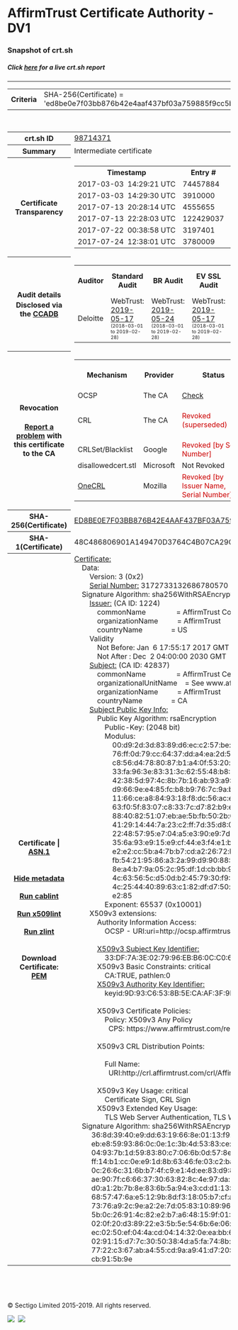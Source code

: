 # AffirmTrust Certificate Authority - DV1
### Snapshot of crt.sh
##### Click [here](https://crt.sh/?q=ED8BE0E7F03BB876B42E4AAF437BF03A759885F9CC5BAE36DED8A8BD8E14E47F) for a live crt.sh report

---
<!DOCTYPE HTML PUBLIC "-//W3C//DTD HTML 4.0 Transitional//EN">
<HTML>

<BODY>

<TABLE>
  <TR>
    <TH class="outer">Criteria</TH>
    <TD class="outer">SHA-256(Certificate) = 'ed8be0e7f03bb876b42e4aaf437bf03a759885f9cc5bae36ded8a8bd8e14e47f'</TD>
  </TR>
</TABLE>
<BR>
<TABLE>
  <TR>
    <TH class="outer">crt.sh ID</TH>
    <TD class="outer"><A href="?id=98714371">98714371</A></TD>
  </TR>
  <TR>
    <TH class="outer">Summary</TH>
    <TD class="outer">Intermediate certificate</TD>
  </TR>
  <TR>
    <TH class="outer">Certificate<BR>Transparency</TH>
    <TD class="outer">
<TABLE class="options" style="margin-left:0px">
  <TR>
    <TH>Timestamp</TH>
    <TH>Entry #</TH>
    <TH>Log Operator</TH>
    <TH>Log URL</TH>
  </TR>
  <TR>
    <TD>2017-03-03&nbsp; <FONT class="small">14:29:21 UTC</FONT></TD>
    <TD>74457884</TD>
    <TD>Google</TD>
    <TD>https://ct.googleapis.com/rocketeer</TD>
  </TR>
  <TR>
    <TD>2017-03-03&nbsp; <FONT class="small">14:29:30 UTC</FONT></TD>
    <TD>3910000</TD>
    <TD>Sectigo</TD>
    <TD>https://dodo.ct.comodo.com</TD>
  </TR>
  <TR>
    <TD>2017-07-13&nbsp; <FONT class="small">20:28:14 UTC</FONT></TD>
    <TD>4555655</TD>
    <TD>DigiCert</TD>
    <TD>https://ct.ws.symantec.com</TD>
  </TR>
  <TR>
    <TD>2017-07-13&nbsp; <FONT class="small">22:28:03 UTC</FONT></TD>
    <TD>122429037</TD>
    <TD>Google</TD>
    <TD>https://ct.googleapis.com/pilot</TD>
  </TR>
  <TR>
    <TD>2017-07-22&nbsp; <FONT class="small">00:38:58 UTC</FONT></TD>
    <TD>3197401</TD>
    <TD>Google</TD>
    <TD>https://ct.googleapis.com/skydiver</TD>
  </TR>
  <TR>
    <TD>2017-07-24&nbsp; <FONT class="small">12:38:01 UTC</FONT></TD>
    <TD>3780009</TD>
    <TD>WoTrus</TD>
    <TD>https://ctlog.wosign.com</TD>
  </TR>
</TABLE>
    </TD>
  </TR>
  <TR>
    <TH class="outer">Audit details<BR>
      <DIV class="small" style="padding-top:3px">Disclosed via the
        <A href="//ccadb-public.secure.force.com/mozilla/PublicAllIntermediateCerts" target="_blank">CCADB</A></DIV>
    </TH>
    <TD class="outer">
<TABLE class="options" style="margin-left:0px">
  <TR>
    <TH>Auditor</TH>
    <TH>Standard Audit</TH>
    <TH>BR Audit</TH>
    <TH>EV SSL Audit</TH>
    <TH>Documents</TH>
    <TH>CCADB</TH>
    <TH>Root Owner / Certificate</TH>
  </TR>
  <TR>
    <TD style="vertical-align:middle">Deloitte</TD>
    <TD>WebTrust:
      <A href="https://www.cpacanada.ca/generichandlers/CPACHandler.ashx?attachmentid=230013" target="_blank">2019-05-17</A>
      <BR><FONT style="font-size:8pt">(2018-03-01 to 2019-02-28)</FONT></TD>
    <TD>WebTrust:
      <A href="https://www.affirmtrust.com/wp-content/uploads/2019-AFT-Baseline-Requirements-report.pdf" target="_blank">2019-05-24</A>
      <BR><FONT style="font-size:8pt">(2018-03-01 to 2019-02-28)</FONT></TD>
    <TD>WebTrust:
      <A href="https://www.cpacanada.ca/generichandlers/CPACHandler.ashx?attachmentid=230013" target="_blank">2019-05-17</A>
      <BR><FONT style="font-size:8pt">(2018-03-01 to 2019-02-28)</FONT></TD>
    <TD>
      <A href="https://www.affirmtrust.com/wp-content/uploads/AffirmTrust-SSL-CPS-3.5-12-October-2018.pdf" target="blank">CP</A>
      <A href="https://www.affirmtrust.com/wp-content/uploads/AffirmTrust-SSL-CPS-3.5-12-October-2018.pdf" target="blank">CPS</A>
    </TD>
    <TD><A href="//ccadb.force.com/001o0000014Uk4XAAS" target="_blank">001o0000014Uk4XAAS</A></TD>
    <TD><A href="/?id=1452345">Entrust</A></TD>
  </TR>
</TABLE>
    </TD>
  </TR>
  <TR>
    <TH class="outer">Revocation<BR><BR>
      <DIV class="small" style="padding-top:3px"><A href="?id=98714371&opt=problemreporting">Report a problem</A> with<BR>this certificate to the CA</DIV></TH>
    <TD class="outer">
      <TABLE class="options" style="margin-left:0px">
        <TR>
          <TH>Mechanism</TH>
          <TH>Provider</TH>
          <TH>Status</TH>
          <TH>Revocation Date</TH>
          <TH>Last Observed in CRL</TH>
          <TH>Last Checked <SPAN style="color:#CC0000;vertical-align:middle;font-size:70%;font-weight:normal">(Error)</SPAN></TH>
        </TR>
        <TR>
          <TD>OCSP</TD>
          <TD>The CA</TD>
          <TD><A href="?id=98714371&opt=ocsp">Check</A></TD>
          <TD><SPAN style="color:#888888">?</SPAN></TD>
          <TD><SPAN style="color:#888888">n/a</SPAN></TD>
          <TD><SPAN style="color:#888888">?</SPAN></TD>
        </TR>
        <TR>
          <TD>CRL</TD>
          <TD>The CA</TD>
          <TD><SPAN style="color:#CC0000">Revoked (superseded)</SPAN></TD><TD>2019-03-21&nbsp; <FONT class="small">21:29:22 UTC</FONT></TD><TD>2019-03-22&nbsp; <FONT class="small">16:17:13 UTC</FONT></TD><TD>2019-12-04&nbsp; <FONT class="small">19:22:22 UTC</FONT></TD>
        </TR>
        <TR>
          <TD>CRLSet/Blacklist</TD>
          <TD>Google</TD>
          <TD><SPAN style="color:#CC0000">Revoked [by Serial Number]</SPAN></TD>
          <TD><SPAN style="color:#888888">n/a</SPAN></TD>
          <TD><SPAN style="color:#888888">n/a</SPAN></TD>
          <TD><SPAN style="color:#888888">n/a</SPAN></TD>
        </TR>
        <TR>
          <TD>disallowedcert.stl</TD>
          <TD>Microsoft</TD>
          <TD>Not Revoked</TD>
          <TD><SPAN style="color:#888888">n/a</SPAN></TD>
          <TD><SPAN style="color:#888888">n/a</SPAN></TD>
          <TD><SPAN style="color:#888888">n/a</SPAN></TD>
        </TR>
        <TR>
          <TD><A href="/mozilla-onecrl" target="_blank">OneCRL</A></TD>
          <TD>Mozilla</TD>
          <TD><SPAN style="color:#CC0000">Revoked [by Issuer Name, Serial Number]</SPAN></TD><TD><SPAN style="color:#888888">Unknown</SPAN></TD>
          <TD><SPAN style="color:#888888">n/a</SPAN></TD>
          <TD><SPAN style="color:#888888">n/a</SPAN></TD>
        </TR>
      </TABLE>
    </TD>
  </TR>
  <TR>
    <TH class="outer">SHA-256(Certificate)</TH>
    <TD class="outer"><A href="//censys.io/certificates/ed8be0e7f03bb876b42e4aaf437bf03a759885f9cc5bae36ded8a8bd8e14e47f">ED8BE0E7F03BB876B42E4AAF437BF03A759885F9CC5BAE36DED8A8BD8E14E47F</A></TD>
  </TR>
  <TR>
    <TH class="outer">SHA-1(Certificate)</TH>
    <TD class="outer">48C486806901A149470D3764C4B07CA29C88A05C</TD>
  </TR>
  <TR>
    <TH class="outer">Certificate | <A href="?asn1=98714371">ASN.1</A>
      <SPAN class="small"><BR>
      <BR><BR><A href="?id=98714371&opt=nometadata">Hide metadata</A>
      <BR><BR><A href="?id=98714371&opt=cablint">Run cablint</A>
      <BR><BR><A href="?id=98714371&opt=x509lint">Run x509lint</A>
      <BR><BR><A href="?id=98714371&opt=zlint">Run zlint</A>
      <BR><BR><BR>Download Certificate: <A href="?d=98714371">PEM</A>
      </SPAN>
    </TH>
    <TD class="text"><A href="?d=98714371">Certificate:</A><BR>&nbsp;&nbsp;&nbsp;&nbsp;Data:<BR>&nbsp;&nbsp;&nbsp;&nbsp;&nbsp;&nbsp;&nbsp;&nbsp;Version:&nbsp;3&nbsp;(0x2)<BR>&nbsp;&nbsp;&nbsp;&nbsp;&nbsp;&nbsp;&nbsp;&nbsp;<A href="?serial=2c07cff96ce8689a">Serial&nbsp;Number:</A>&nbsp;3172733132686780570&nbsp;(0x2c07cff96ce8689a)<BR>&nbsp;&nbsp;&nbsp;&nbsp;Signature&nbsp;Algorithm:&nbsp;sha256WithRSAEncryption<BR>&nbsp;&nbsp;&nbsp;&nbsp;&nbsp;&nbsp;&nbsp;&nbsp;<A href="?caid=1224">Issuer:</A> <SPAN class="small">(CA ID: 1224)</SPAN><BR>&nbsp;&nbsp;&nbsp;&nbsp;&nbsp;&nbsp;&nbsp;&nbsp;&nbsp;&nbsp;&nbsp;&nbsp;commonName&nbsp;&nbsp;&nbsp;&nbsp;&nbsp;&nbsp;&nbsp;&nbsp;&nbsp;&nbsp;&nbsp;&nbsp;&nbsp;&nbsp;&nbsp;&nbsp;=&nbsp;AffirmTrust&nbsp;Commercial<BR>&nbsp;&nbsp;&nbsp;&nbsp;&nbsp;&nbsp;&nbsp;&nbsp;&nbsp;&nbsp;&nbsp;&nbsp;organizationName&nbsp;&nbsp;&nbsp;&nbsp;&nbsp;&nbsp;&nbsp;&nbsp;&nbsp;&nbsp;=&nbsp;AffirmTrust<BR>&nbsp;&nbsp;&nbsp;&nbsp;&nbsp;&nbsp;&nbsp;&nbsp;&nbsp;&nbsp;&nbsp;&nbsp;countryName&nbsp;&nbsp;&nbsp;&nbsp;&nbsp;&nbsp;&nbsp;&nbsp;&nbsp;&nbsp;&nbsp;&nbsp;&nbsp;&nbsp;&nbsp;=&nbsp;US<BR>&nbsp;&nbsp;&nbsp;&nbsp;&nbsp;&nbsp;&nbsp;&nbsp;Validity<BR>&nbsp;&nbsp;&nbsp;&nbsp;&nbsp;&nbsp;&nbsp;&nbsp;&nbsp;&nbsp;&nbsp;&nbsp;Not&nbsp;Before:&nbsp;Jan&nbsp;&nbsp;6&nbsp;17:55:17&nbsp;2017&nbsp;GMT<BR>&nbsp;&nbsp;&nbsp;&nbsp;&nbsp;&nbsp;&nbsp;&nbsp;&nbsp;&nbsp;&nbsp;&nbsp;Not&nbsp;After&nbsp;:&nbsp;Dec&nbsp;&nbsp;2&nbsp;04:00:00&nbsp;2030&nbsp;GMT<BR>&nbsp;&nbsp;&nbsp;&nbsp;&nbsp;&nbsp;&nbsp;&nbsp;<A href="?caid=42837">Subject:</A> <SPAN class="small">(CA ID: 42837)</SPAN><BR>&nbsp;&nbsp;&nbsp;&nbsp;&nbsp;&nbsp;&nbsp;&nbsp;&nbsp;&nbsp;&nbsp;&nbsp;commonName&nbsp;&nbsp;&nbsp;&nbsp;&nbsp;&nbsp;&nbsp;&nbsp;&nbsp;&nbsp;&nbsp;&nbsp;&nbsp;&nbsp;&nbsp;&nbsp;=&nbsp;AffirmTrust&nbsp;Certificate&nbsp;Authority&nbsp;-&nbsp;DV1<BR>&nbsp;&nbsp;&nbsp;&nbsp;&nbsp;&nbsp;&nbsp;&nbsp;&nbsp;&nbsp;&nbsp;&nbsp;organizationalUnitName&nbsp;&nbsp;&nbsp;&nbsp;=&nbsp;See&nbsp;www.affirmtrust.com/repository<BR>&nbsp;&nbsp;&nbsp;&nbsp;&nbsp;&nbsp;&nbsp;&nbsp;&nbsp;&nbsp;&nbsp;&nbsp;organizationName&nbsp;&nbsp;&nbsp;&nbsp;&nbsp;&nbsp;&nbsp;&nbsp;&nbsp;&nbsp;=&nbsp;AffirmTrust<BR>&nbsp;&nbsp;&nbsp;&nbsp;&nbsp;&nbsp;&nbsp;&nbsp;&nbsp;&nbsp;&nbsp;&nbsp;countryName&nbsp;&nbsp;&nbsp;&nbsp;&nbsp;&nbsp;&nbsp;&nbsp;&nbsp;&nbsp;&nbsp;&nbsp;&nbsp;&nbsp;&nbsp;=&nbsp;CA<BR>&nbsp;&nbsp;&nbsp;&nbsp;&nbsp;&nbsp;&nbsp;&nbsp;<A href="?spkisha256=ebc0516375eabe52ae6df367049eb817fd7b0475278837a6530c5934dbdf75a0">Subject&nbsp;Public&nbsp;Key&nbsp;Info:</A><BR>&nbsp;&nbsp;&nbsp;&nbsp;&nbsp;&nbsp;&nbsp;&nbsp;&nbsp;&nbsp;&nbsp;&nbsp;Public&nbsp;Key&nbsp;Algorithm:&nbsp;rsaEncryption<BR>&nbsp;&nbsp;&nbsp;&nbsp;&nbsp;&nbsp;&nbsp;&nbsp;&nbsp;&nbsp;&nbsp;&nbsp;&nbsp;&nbsp;&nbsp;&nbsp;Public-Key:&nbsp;(2048&nbsp;bit)<BR>&nbsp;&nbsp;&nbsp;&nbsp;&nbsp;&nbsp;&nbsp;&nbsp;&nbsp;&nbsp;&nbsp;&nbsp;&nbsp;&nbsp;&nbsp;&nbsp;Modulus:<BR>&nbsp;&nbsp;&nbsp;&nbsp;&nbsp;&nbsp;&nbsp;&nbsp;&nbsp;&nbsp;&nbsp;&nbsp;&nbsp;&nbsp;&nbsp;&nbsp;&nbsp;&nbsp;&nbsp;&nbsp;00:d9:2d:3d:83:89:d6:ec:c2:57:be:38:38:08:3c:<BR>&nbsp;&nbsp;&nbsp;&nbsp;&nbsp;&nbsp;&nbsp;&nbsp;&nbsp;&nbsp;&nbsp;&nbsp;&nbsp;&nbsp;&nbsp;&nbsp;&nbsp;&nbsp;&nbsp;&nbsp;76:ff:0d:79:cc:64:37:dd:a4:ea:2d:50:86:d8:1c:<BR>&nbsp;&nbsp;&nbsp;&nbsp;&nbsp;&nbsp;&nbsp;&nbsp;&nbsp;&nbsp;&nbsp;&nbsp;&nbsp;&nbsp;&nbsp;&nbsp;&nbsp;&nbsp;&nbsp;&nbsp;c8:56:d4:78:80:87:b1:a4:0f:53:20:ad:32:35:03:<BR>&nbsp;&nbsp;&nbsp;&nbsp;&nbsp;&nbsp;&nbsp;&nbsp;&nbsp;&nbsp;&nbsp;&nbsp;&nbsp;&nbsp;&nbsp;&nbsp;&nbsp;&nbsp;&nbsp;&nbsp;33:fa:96:3e:83:31:3c:62:55:48:b8:37:c3:8a:f4:<BR>&nbsp;&nbsp;&nbsp;&nbsp;&nbsp;&nbsp;&nbsp;&nbsp;&nbsp;&nbsp;&nbsp;&nbsp;&nbsp;&nbsp;&nbsp;&nbsp;&nbsp;&nbsp;&nbsp;&nbsp;42:38:5d:97:4c:8b:7b:16:ab:93:a9:90:1a:15:e3:<BR>&nbsp;&nbsp;&nbsp;&nbsp;&nbsp;&nbsp;&nbsp;&nbsp;&nbsp;&nbsp;&nbsp;&nbsp;&nbsp;&nbsp;&nbsp;&nbsp;&nbsp;&nbsp;&nbsp;&nbsp;d9:66:9e:e4:85:fc:b8:b9:76:7c:9a:b3:62:2d:b8:<BR>&nbsp;&nbsp;&nbsp;&nbsp;&nbsp;&nbsp;&nbsp;&nbsp;&nbsp;&nbsp;&nbsp;&nbsp;&nbsp;&nbsp;&nbsp;&nbsp;&nbsp;&nbsp;&nbsp;&nbsp;11:66:ce:a8:84:93:18:f8:dc:56:ac:eb:6e:ea:21:<BR>&nbsp;&nbsp;&nbsp;&nbsp;&nbsp;&nbsp;&nbsp;&nbsp;&nbsp;&nbsp;&nbsp;&nbsp;&nbsp;&nbsp;&nbsp;&nbsp;&nbsp;&nbsp;&nbsp;&nbsp;63:f0:5f:83:07:c8:33:7c:d7:82:b9:e2:99:94:fe:<BR>&nbsp;&nbsp;&nbsp;&nbsp;&nbsp;&nbsp;&nbsp;&nbsp;&nbsp;&nbsp;&nbsp;&nbsp;&nbsp;&nbsp;&nbsp;&nbsp;&nbsp;&nbsp;&nbsp;&nbsp;88:40:82:51:07:eb:ae:5b:fb:50:2b:0f:3d:6f:c4:<BR>&nbsp;&nbsp;&nbsp;&nbsp;&nbsp;&nbsp;&nbsp;&nbsp;&nbsp;&nbsp;&nbsp;&nbsp;&nbsp;&nbsp;&nbsp;&nbsp;&nbsp;&nbsp;&nbsp;&nbsp;41:29:14:44:7a:23:c2:ff:7d:35:d8:04:6b:3f:c0:<BR>&nbsp;&nbsp;&nbsp;&nbsp;&nbsp;&nbsp;&nbsp;&nbsp;&nbsp;&nbsp;&nbsp;&nbsp;&nbsp;&nbsp;&nbsp;&nbsp;&nbsp;&nbsp;&nbsp;&nbsp;22:48:57:95:e7:04:a5:e3:90:e9:7d:e8:b4:7f:44:<BR>&nbsp;&nbsp;&nbsp;&nbsp;&nbsp;&nbsp;&nbsp;&nbsp;&nbsp;&nbsp;&nbsp;&nbsp;&nbsp;&nbsp;&nbsp;&nbsp;&nbsp;&nbsp;&nbsp;&nbsp;35:6a:93:e9:15:e9:cf:44:e3:f4:e1:b3:82:15:61:<BR>&nbsp;&nbsp;&nbsp;&nbsp;&nbsp;&nbsp;&nbsp;&nbsp;&nbsp;&nbsp;&nbsp;&nbsp;&nbsp;&nbsp;&nbsp;&nbsp;&nbsp;&nbsp;&nbsp;&nbsp;e2:e2:cc:5b:a4:7b:b7:cd:a2:26:72:bd:64:3e:1f:<BR>&nbsp;&nbsp;&nbsp;&nbsp;&nbsp;&nbsp;&nbsp;&nbsp;&nbsp;&nbsp;&nbsp;&nbsp;&nbsp;&nbsp;&nbsp;&nbsp;&nbsp;&nbsp;&nbsp;&nbsp;fb:54:21:95:86:a3:2a:99:d9:90:88:5e:93:ca:34:<BR>&nbsp;&nbsp;&nbsp;&nbsp;&nbsp;&nbsp;&nbsp;&nbsp;&nbsp;&nbsp;&nbsp;&nbsp;&nbsp;&nbsp;&nbsp;&nbsp;&nbsp;&nbsp;&nbsp;&nbsp;8e:a4:b7:9a:05:2c:95:df:1d:cb:bb:94:34:0c:e5:<BR>&nbsp;&nbsp;&nbsp;&nbsp;&nbsp;&nbsp;&nbsp;&nbsp;&nbsp;&nbsp;&nbsp;&nbsp;&nbsp;&nbsp;&nbsp;&nbsp;&nbsp;&nbsp;&nbsp;&nbsp;4c:63:56:5c:d5:0d:b2:45:79:30:f9:2c:71:c3:ed:<BR>&nbsp;&nbsp;&nbsp;&nbsp;&nbsp;&nbsp;&nbsp;&nbsp;&nbsp;&nbsp;&nbsp;&nbsp;&nbsp;&nbsp;&nbsp;&nbsp;&nbsp;&nbsp;&nbsp;&nbsp;4c:25:44:40:89:63:c1:82:df:d7:50:d7:09:35:24:<BR>&nbsp;&nbsp;&nbsp;&nbsp;&nbsp;&nbsp;&nbsp;&nbsp;&nbsp;&nbsp;&nbsp;&nbsp;&nbsp;&nbsp;&nbsp;&nbsp;&nbsp;&nbsp;&nbsp;&nbsp;e2:85<BR>&nbsp;&nbsp;&nbsp;&nbsp;&nbsp;&nbsp;&nbsp;&nbsp;&nbsp;&nbsp;&nbsp;&nbsp;&nbsp;&nbsp;&nbsp;&nbsp;Exponent:&nbsp;65537&nbsp;(0x10001)<BR>&nbsp;&nbsp;&nbsp;&nbsp;&nbsp;&nbsp;&nbsp;&nbsp;X509v3&nbsp;extensions:<BR>&nbsp;&nbsp;&nbsp;&nbsp;&nbsp;&nbsp;&nbsp;&nbsp;&nbsp;&nbsp;&nbsp;&nbsp;Authority&nbsp;Information&nbsp;Access:&nbsp;<BR>&nbsp;&nbsp;&nbsp;&nbsp;&nbsp;&nbsp;&nbsp;&nbsp;&nbsp;&nbsp;&nbsp;&nbsp;&nbsp;&nbsp;&nbsp;&nbsp;OCSP&nbsp;-&nbsp;URI:uri=http://ocsp.affirmtrust.com<BR><BR>&nbsp;&nbsp;&nbsp;&nbsp;&nbsp;&nbsp;&nbsp;&nbsp;&nbsp;&nbsp;&nbsp;&nbsp;<A href="?ski=33df7a3e027996ebb60cc063fa75bf9222cd91fa">X509v3&nbsp;Subject&nbsp;Key&nbsp;Identifier:</A><BR>&nbsp;&nbsp;&nbsp;&nbsp;&nbsp;&nbsp;&nbsp;&nbsp;&nbsp;&nbsp;&nbsp;&nbsp;&nbsp;&nbsp;&nbsp;&nbsp;33:DF:7A:3E:02:79:96:EB:B6:0C:C0:63:FA:75:BF:92:22:CD:91:FA<BR>&nbsp;&nbsp;&nbsp;&nbsp;&nbsp;&nbsp;&nbsp;&nbsp;&nbsp;&nbsp;&nbsp;&nbsp;X509v3&nbsp;Basic&nbsp;Constraints:&nbsp;critical<BR>&nbsp;&nbsp;&nbsp;&nbsp;&nbsp;&nbsp;&nbsp;&nbsp;&nbsp;&nbsp;&nbsp;&nbsp;&nbsp;&nbsp;&nbsp;&nbsp;CA:TRUE,&nbsp;pathlen:0<BR>&nbsp;&nbsp;&nbsp;&nbsp;&nbsp;&nbsp;&nbsp;&nbsp;&nbsp;&nbsp;&nbsp;&nbsp;<A href="?ski=9d93c6538b5ecaaf3f9f1e0fe59995bc24f6948f">X509v3&nbsp;Authority&nbsp;Key&nbsp;Identifier:</A><BR>&nbsp;&nbsp;&nbsp;&nbsp;&nbsp;&nbsp;&nbsp;&nbsp;&nbsp;&nbsp;&nbsp;&nbsp;&nbsp;&nbsp;&nbsp;&nbsp;keyid:9D:93:C6:53:8B:5E:CA:AF:3F:9F:1E:0F:E5:99:95:BC:24:F6:94:8F<BR><BR>&nbsp;&nbsp;&nbsp;&nbsp;&nbsp;&nbsp;&nbsp;&nbsp;&nbsp;&nbsp;&nbsp;&nbsp;X509v3&nbsp;Certificate&nbsp;Policies:&nbsp;<BR>&nbsp;&nbsp;&nbsp;&nbsp;&nbsp;&nbsp;&nbsp;&nbsp;&nbsp;&nbsp;&nbsp;&nbsp;&nbsp;&nbsp;&nbsp;&nbsp;Policy:&nbsp;X509v3&nbsp;Any&nbsp;Policy<BR>&nbsp;&nbsp;&nbsp;&nbsp;&nbsp;&nbsp;&nbsp;&nbsp;&nbsp;&nbsp;&nbsp;&nbsp;&nbsp;&nbsp;&nbsp;&nbsp;&nbsp;&nbsp;CPS:&nbsp;https://www.affirmtrust.com/repository<BR><BR>&nbsp;&nbsp;&nbsp;&nbsp;&nbsp;&nbsp;&nbsp;&nbsp;&nbsp;&nbsp;&nbsp;&nbsp;X509v3&nbsp;CRL&nbsp;Distribution&nbsp;Points:&nbsp;<BR><BR>&nbsp;&nbsp;&nbsp;&nbsp;&nbsp;&nbsp;&nbsp;&nbsp;&nbsp;&nbsp;&nbsp;&nbsp;&nbsp;&nbsp;&nbsp;&nbsp;Full&nbsp;Name:<BR>&nbsp;&nbsp;&nbsp;&nbsp;&nbsp;&nbsp;&nbsp;&nbsp;&nbsp;&nbsp;&nbsp;&nbsp;&nbsp;&nbsp;&nbsp;&nbsp;&nbsp;&nbsp;URI:http://crl.affirmtrust.com/crl/AffirmTrustCommercial.crl<BR><BR>&nbsp;&nbsp;&nbsp;&nbsp;&nbsp;&nbsp;&nbsp;&nbsp;&nbsp;&nbsp;&nbsp;&nbsp;X509v3&nbsp;Key&nbsp;Usage:&nbsp;critical<BR>&nbsp;&nbsp;&nbsp;&nbsp;&nbsp;&nbsp;&nbsp;&nbsp;&nbsp;&nbsp;&nbsp;&nbsp;&nbsp;&nbsp;&nbsp;&nbsp;Certificate&nbsp;Sign,&nbsp;CRL&nbsp;Sign<BR>&nbsp;&nbsp;&nbsp;&nbsp;&nbsp;&nbsp;&nbsp;&nbsp;&nbsp;&nbsp;&nbsp;&nbsp;X509v3&nbsp;Extended&nbsp;Key&nbsp;Usage:&nbsp;<BR>&nbsp;&nbsp;&nbsp;&nbsp;&nbsp;&nbsp;&nbsp;&nbsp;&nbsp;&nbsp;&nbsp;&nbsp;&nbsp;&nbsp;&nbsp;&nbsp;TLS&nbsp;Web&nbsp;Server&nbsp;Authentication,&nbsp;TLS&nbsp;Web&nbsp;Client&nbsp;Authentication<BR>&nbsp;&nbsp;&nbsp;&nbsp;Signature&nbsp;Algorithm:&nbsp;sha256WithRSAEncryption<BR>&nbsp;&nbsp;&nbsp;&nbsp;&nbsp;&nbsp;&nbsp;&nbsp;&nbsp;36:8d:39:40:e9:dd:63:19:66:8e:01:13:f9:df:88:b9:b2:1e:<BR>&nbsp;&nbsp;&nbsp;&nbsp;&nbsp;&nbsp;&nbsp;&nbsp;&nbsp;eb:e8:59:93:86:0c:0e:1c:3b:4d:53:83:ce:ee:83:77:8e:27:<BR>&nbsp;&nbsp;&nbsp;&nbsp;&nbsp;&nbsp;&nbsp;&nbsp;&nbsp;04:93:7b:1d:59:83:80:c7:06:6b:0d:57:8e:61:c3:61:8d:bf:<BR>&nbsp;&nbsp;&nbsp;&nbsp;&nbsp;&nbsp;&nbsp;&nbsp;&nbsp;ff:14:b1:cc:0e:e9:1d:8b:63:46:fe:03:c2:ba:fc:b7:3b:32:<BR>&nbsp;&nbsp;&nbsp;&nbsp;&nbsp;&nbsp;&nbsp;&nbsp;&nbsp;0c:26:6c:31:6b:b7:4f:c9:e1:4d:ee:83:d9:8b:8e:6a:7c:69:<BR>&nbsp;&nbsp;&nbsp;&nbsp;&nbsp;&nbsp;&nbsp;&nbsp;&nbsp;ae:90:7f:c6:66:37:30:63:82:8c:4e:97:da:98:1d:36:66:32:<BR>&nbsp;&nbsp;&nbsp;&nbsp;&nbsp;&nbsp;&nbsp;&nbsp;&nbsp;d0:a1:2b:7b:8e:83:6b:5a:94:e3:cd:d1:13:27:9e:38:9a:2b:<BR>&nbsp;&nbsp;&nbsp;&nbsp;&nbsp;&nbsp;&nbsp;&nbsp;&nbsp;68:57:47:6a:e5:12:9b:8d:f3:18:05:b7:cf:a9:1d:ba:30:e3:<BR>&nbsp;&nbsp;&nbsp;&nbsp;&nbsp;&nbsp;&nbsp;&nbsp;&nbsp;73:76:a9:2c:9e:a2:2e:7d:05:83:10:89:96:f9:2e:3d:26:6e:<BR>&nbsp;&nbsp;&nbsp;&nbsp;&nbsp;&nbsp;&nbsp;&nbsp;&nbsp;5b:0c:26:91:4c:82:e2:b7:a6:48:15:9f:01:6d:dc:43:54:87:<BR>&nbsp;&nbsp;&nbsp;&nbsp;&nbsp;&nbsp;&nbsp;&nbsp;&nbsp;02:0f:20:d3:89:22:e3:5b:5e:54:6b:6e:06:a1:9b:2d:56:6a:<BR>&nbsp;&nbsp;&nbsp;&nbsp;&nbsp;&nbsp;&nbsp;&nbsp;&nbsp;ec:02:50:ef:04:4a:cd:04:14:32:0e:ea:bb:68:90:fa:b7:66:<BR>&nbsp;&nbsp;&nbsp;&nbsp;&nbsp;&nbsp;&nbsp;&nbsp;&nbsp;02:91:15:d7:7c:30:50:38:4d:a5:fa:74:8b:5a:01:a8:99:6b:<BR>&nbsp;&nbsp;&nbsp;&nbsp;&nbsp;&nbsp;&nbsp;&nbsp;&nbsp;77:22:c3:67:ab:a4:55:cd:9a:a9:41:d7:20:32:de:8c:ca:df:<BR>&nbsp;&nbsp;&nbsp;&nbsp;&nbsp;&nbsp;&nbsp;&nbsp;&nbsp;cb:91:5b:9e<BR>    </TD>
  </TR>
</TABLE>

  <BR><BR><BR>

  <P class="copyright">&copy; Sectigo Limited 2015-2019. All rights reserved.</P>
  <DIV>
    <A href="https://sectigo.com/"><IMG src="/sectigo_s.png"></A>
    &nbsp;<A href="https://github.com/crtsh"><IMG src="/GitHub-Mark-32px.png"></A>
  </DIV>
</BODY>
</HTML>
